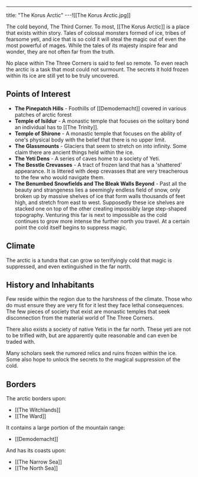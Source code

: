 ---
title: "The Korus Arctic"
---![[The Korus Arctic.jpg]]

The cold beyond, The Third Corner. To most, [[The Korus Arctic]] is a place that exists within story. Tales of colossal monsters formed of ice, tribes of fearsome yeti, and ice that is so cold it will steal the magic out of even the most powerful of mages. While the tales of its majesty inspire fear and wonder, they are not often far from the truth.

No place within The Three Corners is said to feel so remote. To even reach the arctic is a task that most could not surmount. The secrets it hold frozen within its ice are still yet to be truly uncovered.

## Points of Interest
- **The Pinepatch Hills** - Foothills of [[Demodemacht]] covered in various patches of arctic forest
- **Temple of Isildur** - A monastic temple that focuses on the solitary bond an individual has to [[The Trinity]].
- **Temple of Shirone** - A monastic temple that focuses on the ability of one's physical body with the belief that there is no upper limit.
- **The Glassmounts** - Glaciers that seem to stretch on into infinity. Some claim there are ancient things held within the ice.
- **The Yeti Dens** - A series of caves home to a society of Yeti.
- **The Besstle Crevasses** - A tract of frozen land that has a 'shattered' appearance. It is littered with deep crevasses that are very treacherous to the few who would navigate them. 
- **The Benumbed Snowfields and The Bleak Walls Beyond** - Past all the beauty and strangeness lies a seemingly endless field of snow, only broken up by massive shelves of ice that form walls thousands of feet high, and stretch from east to west. Supposedly these ice shelves are stacked one on top of the other creating impossibly large step-shaped topography. Venturing this far is next to impossible as the cold continues to grow more intense the further north you travel. At a certain point the cold itself begins to suppress magic.

## Climate
The arctic is a tundra that can grow so terrifyingly cold that magic is suppressed, and even extinguished in the far north.

## History and Inhabitants
Few reside within the region due to the harshness of the climate. Those who do must ensure they are very fit for it lest they face lethal consequences. The few pieces of society that exist are monastic temples that seek disconnection from the material world of The Three Corners.

There also exists a society of native Yetis in the far north. These yeti are not to be trifled with, but are apparently quite reasonable and can even be traded with.

Many scholars seek the rumored relics and ruins frozen within the ice. Some also hope to unlock the secrets to the magical suppression of the cold.

## Borders
The arctic borders upon:
- [[The Witchlands]]
- [[The Ward]]

It contains a large portion of the mountain range:
- [[Demodemacht]]

And has its coasts upon:
- [[The Narrow Sea]]
- [[The North Sea]]